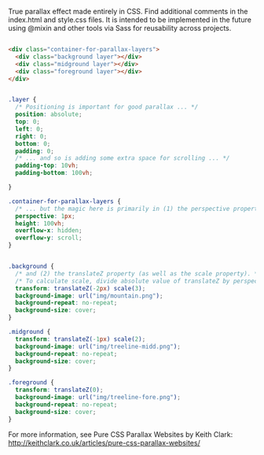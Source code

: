 True parallax effect made entirely in CSS. Find additional comments in the index.html and style.css files.
It is intended to be implemented in the future using @mixin and other tools via Sass for reusability across projects.





```html

<div class="container-for-parallax-layers">
  <div class="background layer"></div>
  <div class="midground layer"></div>
  <div class="foreground layer"></div>
</div>

```


```css

.layer {
  /* Positioning is important for good parallax ... */
  position: absolute;
  top: 0;
  left: 0;
  right: 0;
  bottom: 0;
  padding: 0;
  /* ... and so is adding some extra space for scrolling ... */
  padding-top: 10vh;
  padding-bottom: 100vh;

}

.container-for-parallax-layers {
  /* ... but the magic here is primarily in (1) the perspective property ... */
  perspective: 1px;
  height: 100vh;
  overflow-x: hidden;
  overflow-y: scroll;
}


.background {
  /* and (2) the translateZ property (as well as the scale property). */
  /* To calculate scale, divide absolute value of translateZ by perspective and add 1 */
  transform: translateZ(-2px) scale(3);
  background-image: url("img/mountain.png");
  background-repeat: no-repeat;
  background-size: cover;
}

.midground {
  transform: translateZ(-1px) scale(2);
  background-image: url("img/treeline-midd.png");
  background-repeat: no-repeat;
  background-size: cover;
}

.foreground {
  transform: translateZ(0);
  background-image: url("img/treeline-fore.png");
  background-repeat: no-repeat;
  background-size: cover;
}


```

For more information, see Pure CSS Parallax Websites by Keith Clark:
http://keithclark.co.uk/articles/pure-css-parallax-websites/
